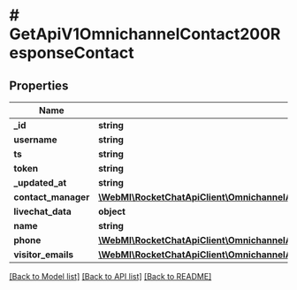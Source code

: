 # # GetApiV1OmnichannelContact200ResponseContact

## Properties

Name | Type | Description | Notes
------------ | ------------- | ------------- | -------------
**_id** | **string** |  | [optional]
**username** | **string** |  | [optional]
**ts** | **string** |  | [optional]
**token** | **string** |  | [optional]
**_updated_at** | **string** |  | [optional]
**contact_manager** | [**\WebMI\RocketChatApiClient\OmnichannelApi\Model\GetApiV1OmnichannelContact200ResponseContactContactManager**](GetApiV1OmnichannelContact200ResponseContactContactManager.md) |  | [optional]
**livechat_data** | **object** |  | [optional]
**name** | **string** |  | [optional]
**phone** | [**\WebMI\RocketChatApiClient\OmnichannelApi\Model\GetApiV1OmnichannelContact200ResponseContactPhoneInner[]**](GetApiV1OmnichannelContact200ResponseContactPhoneInner.md) |  | [optional]
**visitor_emails** | [**\WebMI\RocketChatApiClient\OmnichannelApi\Model\GetApiV1OmnichannelContact200ResponseContactVisitorEmailsInner[]**](GetApiV1OmnichannelContact200ResponseContactVisitorEmailsInner.md) |  | [optional]

[[Back to Model list]](../../README.md#models) [[Back to API list]](../../README.md#endpoints) [[Back to README]](../../README.md)
